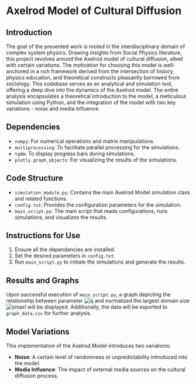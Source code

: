 # Axelrod Model of Cultural Diffusion

## Introduction
The goal of the presented work is rooted in the interdisciplinary domain of complex system physics. Drawing insights from Social Physics literature, this project revolves around the Axelrod model of cultural diffusion, albeit with certain variations. The motivation for choosing this model is well-anchored in a rich framework derived from the intersection of history, physics education, and theoretical constructs pleasantly borrowed from sociology. This codebase serves as an analytical and simulation tool, offering a deep dive into the dynamics of the Axelrod model. The entire analysis encapsulates a theoretical introduction to the model, a meticulous simulation using Python, and the integration of the model with two key variations - noise and media influence.

## Dependencies
- `numpy`: For numerical operations and matrix manipulations.
- `multiprocessing`: To facilitate parallel processing for the simulations.
- `tqdm`: To display progress bars during simulations.
- `plotly.graph_objects`: For visualizing the results of the simulations.

## Code Structure
- `simulation_module.py`: Contains the main Axelrod Model simulation class and related functions.
- `config.txt`: Provides the configuration parameters for the simulation.
- `main_script.py`: The main script that reads configurations, runs simulations, and visualizes the results.

## Instructions for Use
1. Ensure all the dependencies are installed.
2. Set the desired parameters in `config.txt`.
3. Run `main_script.py` to initiate the simulations and generate the results.

## Results and Graphs
Upon successful execution of `main_script.py`, a graph depicting the relationship between parameter ![q](readme_img/q.png) and normalized the largest domain size
![smaxl](readme_img/smax_l2.png) will be displayed. Additionally, the data will be exported to `graph_data.csv` for further analysis.

## Model Variations
This implementation of the Axelrod Model introduces two variations:
- **Noise**: A certain level of randomness or unpredictability introduced into the model.
- **Media Influence**: The impact of external media sources on the cultural diffusion process.